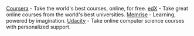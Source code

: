 [Coursera](https://www.coursera.org/) - Take the world's best courses, online, for free.
[edX](https://www.edx.org/) - Take great online courses from the world's best universities.
[Memrise](http://www.memrise.com/) - Learning, powered by imagination.
[Udacity](https://www.udacity.com/) - Take online computer science courses with personalized support.
